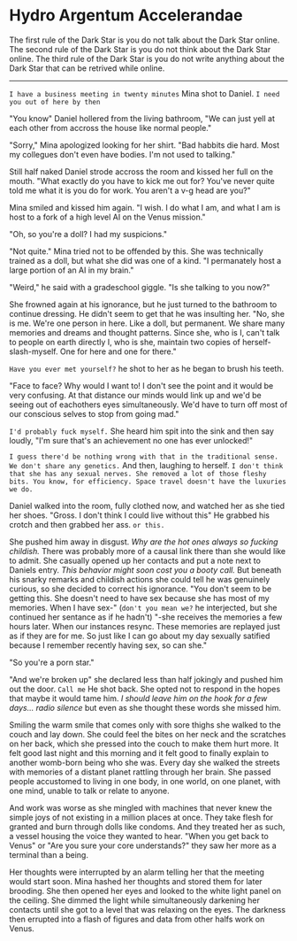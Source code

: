 Hydro Argentum Accelerandae
========

<!-- This deals primarily with Kelly's earth fork, Mina. She eventually becomes the primary ambassidor to Mercury -->

The first rule of the Dark Star is you do not talk about the Dark Star online.
The second rule of the Dark Star is you do not think about the Dark Star online.
The third rule of the Dark Star is you do not write anything about the Dark Star that can be retrived while online.

--------

  `I have a business meeting in twenty minutes` Mina shot to Daniel. `I need you out of here by then`

  "You know" Daniel hollered from the living bathroom, "We can just yell at each other from accross the house like normal people."

  "Sorry," Mina apologized looking for her shirt. "Bad habbits die hard. Most my collegues don't even have bodies. I'm not used to talking."

  Still half naked Daniel strode accross the room and kissed her full on the mouth. "What exactly do you have to kick me out for? You've never quite told me what it is you do for work. You aren't a v-g head are you?"

  Mina smiled and kissed him again. "I wish. I do what I am, and what I am is host to a fork of a high level AI on the Venus mission."

  "Oh, so you're a doll? I had my suspicions."

  "Not quite." Mina tried not to be offended by this. She was technically trained as a doll, but what she did was one of a kind. "I permanately host a large portion of an AI in my brain."

  "Weird," he said with a gradeschool giggle. "Is she talking to you now?"

  She frowned again at his ignorance, but he just turned to the bathroom to continue dressing. He didn't seem to get that he was insulting her. "No, she is me. We're one person in here. Like a doll, but permanent. We share many memories and dreams and thought patterns. Since she, who is I, can't talk to people on earth directly I, who is she, maintain two copies of herself-slash-myself. One for here and one for there."

  `Have you ever met yourself?` he shot to her as he began to brush his teeth.

  "Face to face? Why would I want to! I don't see the point and it would be very confusing. At that distance our minds would link up and we'd be seeing out of eachothers eyes simultaneously. We'd have to turn off most of our conscious selves to stop from going mad."

  `I'd probably fuck myself.` She heard him spit into the sink and then say loudly, "I'm sure that's an achievement no one has ever unlocked!"

  `I guess there'd be nothing wrong with that in the traditional sense. We don't share any genetics.` And then, laughing to herself. `I don't think that she has any sexual nerves. She removed a lot of those fleshy bits. You know, for efficiency. Space travel doesn't have the luxuries we do.`

  Daniel walked into the room, fully clothed now, and watched her as she tied her shoes. "Gross. I don't think I could live without this" He grabbed his crotch and then grabbed her ass. `or this.`

  She pushed him away in disgust. *Why are the hot ones always so fucking childish.* There was probably more of a causal link there than she would like to admit. She casually opened up her contacts and put a note next to Daniels entry. *This behavior might soon cost you a booty call.* But beneath his snarky remarks and childish actions she could tell he was genuinely curious, so she decided to correct his ignorance. "You don't seem to be getting this. She doesn't need to have sex because she has most of my memories. When I have sex-" (`don't you mean we?` he interjected, but she continued her sentance as if he hadn't) "-she receives the memories a few hours later. When our instances resync. These memories are replayed just as if they are for me. So just like I can go about my day sexually satified because I remember recently having sex, so can she."

  "So you're a porn star."

  "And we're broken up" she declared less than half jokingly and pushed him out the door. `Call me` He shot back. She opted not to respond in the hopes that maybe it would tame him. *I should leave him on the hook for a few days... radio silence* but even as she thought these words she missed him.

  Smiling the warm smile that comes only with sore thighs she walked to the couch and lay down. She could feel the bites on her neck and the scratches on her back, which she pressed into the couch to make them hurt more. It felt good last night and this morning and it felt good to finally explain to another womb-born being who she was. Every day she walked the streets with memories of a distant planet rattling through her brain. She passed people accustomed to living in one body, in one world, on one planet, with one mind, unable to talk or relate to anyone. 

  And work was worse as she mingled with machines that never knew the simple joys of not existing in a million places at once. They take flesh for granted and burn through dolls like condoms. And they treated her as such, a vessel housing the voice they wanted to hear. "When you get back to Venus" or "Are you sure your core understands?" they saw her more as a terminal than a being.

  Her thoughts were interrupted by an alarm telling her that the meeting would start soon. Mina hashed her thoughts and stored them for later brooding. She then opened her eyes and looked to the white light panel on the ceiling. She dimmed the light while simultaneously darkening her contacts until she got to a level that was relaxing on the eyes. The darkness then errupted into a flash of figures and data from other halfs work on Venus.
